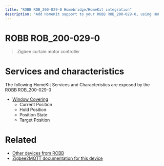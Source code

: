 ```yaml
---
title: "ROBB ROB_200-029-0 Homebridge/HomeKit integration"
description: "Add HomeKit support to your ROBB ROB_200-029-0, using Homebridge, Zigbee2MQTT and homebridge-z2m."
---
```

<!---
This file has been GENERATED using src/docgen/docgen.ts
DO NOT EDIT THIS FILE MANUALLY!
-->
# ROBB ROB_200-029-0
> Zigbee curtain motor controller


# Services and characteristics
The following HomeKit Services and Characteristics are exposed by
the ROBB ROB_200-029-0

* [Window Covering](../../cover.md)
  * Current Position
  * Hold Position
  * Position State
  * Target Position


# Related
* [Other devices from ROBB](../index.md#robb)
* [Zigbee2MQTT documentation for this device](https://www.zigbee2mqtt.io/devices/ROB_200-029-0.html)